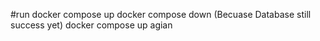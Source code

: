 #run
docker compose up
docker compose down (Becuase Database still success yet)
docker compose up agian